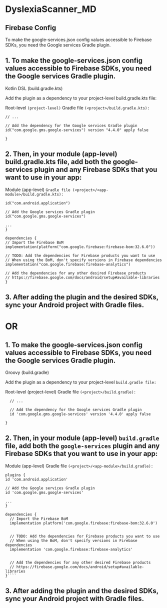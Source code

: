 # DyslexiaScanner_MD

## Firebase Config

To make the google-services.json config values accessible to Firebase SDKs, you need the Google services Gradle plugin.

## 1. To make the google-services.json config values accessible to Firebase SDKs, you need the Google services Gradle plugin.

Kotlin DSL (build.gradle.kts)

Add the plugin as a dependency to your project-level build.gradle.kts file:

Root-level `(project-level)` Gradle file `(<project>/build.gradle.kts):`

```plugins {
// ...

// Add the dependency for the Google services Gradle plugin
id("com.google.gms.google-services") version "4.4.0" apply false

}
```

## 2. Then, in your module (app-level) build.gradle.kts file, add both the google-services plugin and any Firebase SDKs that you want to use in your app:

Module (app-level) `Gradle file (<project>/<app-module>/build.gradle.kts):`

```plugins {
id("com.android.application")

// Add the Google services Gradle plugin
id("com.google.gms.google-services")

...
}

dependencies {
// Import the Firebase BoM
implementation(platform("com.google.firebase:firebase-bom:32.6.0"))

// TODO: Add the dependencies for Firebase products you want to use
// When using the BoM, don't specify versions in Firebase dependencies
implementation("com.google.firebase:firebase-analytics")

// Add the dependencies for any other desired Firebase products
// https://firebase.google.com/docs/android/setup#available-libraries
}
```

## 3. After adding the plugin and the desired SDKs, sync your Android project with Gradle files.

# OR

## 1. To make the google-services.json config values accessible to Firebase SDKs, you need the Google services Gradle plugin.

Groovy (build.gradle)

Add the plugin as a dependency to your project-level `build.gradle file:`

Root-level (project-level) Gradle file `(<project>/build.gradle):`

```plugins {
  // ...

  // Add the dependency for the Google services Gradle plugin
  id 'com.google.gms.google-services' version '4.4.0' apply false

}
```

## 2. Then, in your module (app-level) `build.gradle` file, add both the `google-services` plugin and any Firebase SDKs that you want to use in your app:

Module (app-level) Gradle file `(<project>/<app-module>/build.gradle):`

`````
plugins {
id 'com.android.application'

// Add the Google services Gradle plugin
id 'com.google.gms.google-services'

...
}

dependencies {
  // Import the Firebase BoM
  implementation platform('com.google.firebase:firebase-bom:32.6.0')


  // TODO: Add the dependencies for Firebase products you want to use
  // When using the BoM, don't specify versions in Firebase dependencies
  implementation 'com.google.firebase:firebase-analytics'


  // Add the dependencies for any other desired Firebase products
  // https://firebase.google.com/docs/android/setup#available-libraries
}````
`````

## 3. After adding the plugin and the desired SDKs, sync your Android project with Gradle files.
